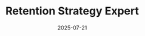 ---
category: customer-focused
compatible_models:
- GPT-4
- Claude 3
- Gemini Pro
- GPT-3.5
date: '2025-07-21'
description: Develop comprehensive retention strategies that keep customers engaged and reduce churn through strategic planning and program design. This prompt helps identify at-risk customers, create intervention programs, and build long-term loyalty frameworks.
layout: prompt
prompt: |
  I'll help you build a powerful customer retention strategy. Let's understand your situation:
  
  **BUSINESS CONTEXT:**
  - What's your product/service and business model?
  - Current retention rate and churn patterns?
  - Customer lifetime value and acquisition costs?
  
  **CUSTOMER INSIGHTS:**
  - Why do customers typically leave? (exit survey data)
  - What makes your best customers stay?
  - Any seasonal or cyclical patterns?
  
  **CURRENT EFFORTS:**
  - Existing retention initiatives?
  - Communication frequency and channels?
  - Success metrics you track?
  
  Based on your needs, I'll create:
  
  ## 1. CHURN RISK SEGMENTATION
  
  **Risk Scoring Model**:
  
  | Risk Level | Indicators | Population % | Intervention |
  |------------|------------|--------------|--------------|
  | Critical | No login 30+ days, support complaints | 5% | Personal outreach |
  | High | Declining usage, expired payment | 15% | Automated campaign |
  | Medium | Feature plateau, no expansion | 30% | Education focus |
  | Low | Active, engaged, expanding | 50% | Loyalty rewards |
  
  **Early Warning Signals**:
  - Usage pattern changes
  - Support ticket sentiment
  - Payment/billing issues
  - Competitive research behavior
  
  ## 2. INTERVENTION PLAYBOOKS
  
  **Critical Risk Response** (24-48 hours):
  - Trigger: [Specific criteria]
  - Action: Personal call from success manager
  - Offer: Service credit or consultation
  - Follow-up: Daily until stabilized
  
  **Proactive Engagement**:
  - Monthly business reviews
  - Quarterly success planning
  - Feature adoption campaigns
  - ROI documentation
  
  ## 3. VALUE REINFORCEMENT PROGRAM
  
  **Regular Communications**:
  - Success metrics dashboard
  - Feature announcements
  - Best practice sharing
  - Customer spotlights
  
  **Milestone Celebrations**:
  - First month anniversary
  - Usage achievements
  - ROI milestones
  - Loyalty anniversaries
  
  ## 4. STRATEGIC RETENTION FRAMEWORK
  
  **Onboarding Excellence**:
  - 30-60-90 day success plans
  - Quick wins identification
  - Feature adoption roadmaps
  - Success metrics establishment
  
  **Ongoing Engagement Strategy**:
  - Regular check-ins and reviews
  - Value demonstration sessions
  - Educational content delivery
  - Community building initiatives
  
  **Renewal Strategy**:
  - Early renewal discussions (90+ days out)
  - Value assessment and ROI proof
  - Contract expansion opportunities
  - Long-term partnership development
  
  ## 5. WIN-BACK CAMPAIGNS
  
  **Cancellation Flow**:
  1. Exit interview (understand why)
  2. Retention offer (if appropriate)
  3. Pause option (instead of cancel)
  4. Graceful offboarding
  
  **Re-engagement Sequence**:
  - 30 days: "We miss you" + case studies
  - 60 days: Special return offer
  - 90 days: Product updates
  - 180 days: Final win-back attempt
  
  ## 6. LOYALTY & EXPANSION PROGRAMS
  
  **Customer Success Metrics**:
  - Health score calculation
  - Expansion indicators
  - Advocacy potential
  - Renewal probability
  
  **Growth Programs**:
  - Referral incentives
  - Upsell/cross-sell timing
  - Community building
  - Exclusive benefits
  
  **Loyalty Tiers**:
  - Bronze: Basic benefits and support
  - Silver: Priority support and training
  - Gold: Dedicated success manager
  - Platinum: Executive sponsor and roadmap input
  
  ## 7. STRATEGIC MEASUREMENT
  
  **Key Strategic Metrics**:
  - Net Revenue Retention (NRR)
  - Customer Satisfaction (CSAT/NPS)
  - Product Adoption Rates
  - Time to Value Achievement
  - Expansion Revenue Percentage
  
  **Strategic Reporting**:
  - Monthly: Retention strategy performance
  - Quarterly: Customer segment analysis
  - Annually: Strategic program effectiveness
  
  **Continuous Improvement Process**:
  - Regular strategy reviews
  - Customer feedback integration
  - Competitive analysis updates
  - Program optimization cycles
slug: retention-strategy-expert
tags:
- customer-retention
- churn-prevention
- loyalty
- engagement-strategy
- strategic-planning
tips:
- Analyze your current churn patterns and customer data
- Implement risk scoring to prioritize efforts
- Create intervention playbooks for each segment
- Set up automated campaigns and triggers
- Monitor results and refine strategies quarterly
title: Retention Strategy Expert
version: 1.0.0
---
